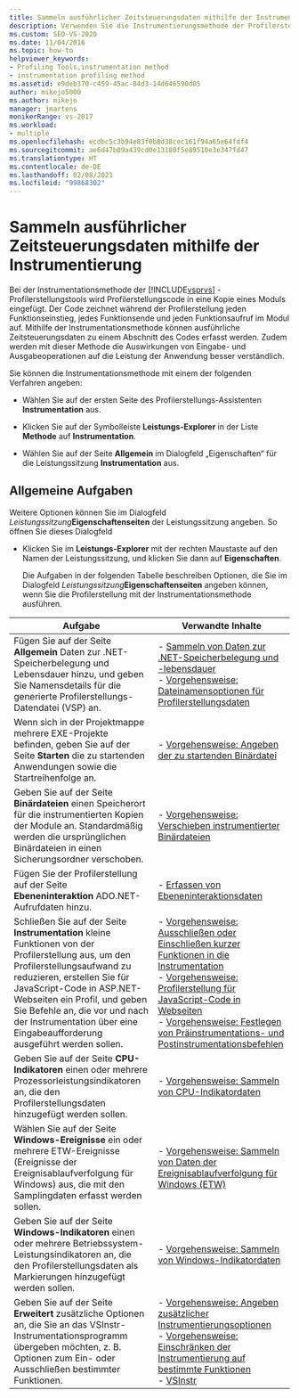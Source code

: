 ```yaml
---
title: Sammeln ausführlicher Zeitsteuerungsdaten mithilfe der Instrumentierung
description: Verwenden Sie die Instrumentierungsmethode der Profilerstellungstools, um detaillierte Zeitangaben für einen Abschnitt Ihres Codes zu erhalten und die Auswirkungen von E/A-Vorgängen zu verstehen.
ms.custom: SEO-VS-2020
ms.date: 11/04/2016
ms.topic: how-to
helpviewer_keywords:
- Profiling Tools,instrumentation method
- instrumentation profiling method
ms.assetid: e9deb370-c459-45ac-84d3-14d646590d05
author: mikejo5000
ms.author: mikejo
manager: jmartens
monikerRange: vs-2017
ms.workload:
- multiple
ms.openlocfilehash: ecdbc5c3b94e83f0b8d38cec161f94a65e64fdf4
ms.sourcegitcommit: ae6d47b09a439cd0e13180f5e89510e3e347fd47
ms.translationtype: HT
ms.contentlocale: de-DE
ms.lasthandoff: 02/08/2021
ms.locfileid: "99868302"
---
```

# <a name="collect-detailed-timing-data-by-using-instrumentation"></a>Sammeln ausführlicher Zeitsteuerungsdaten mithilfe der Instrumentierung
Bei der Instrumentationsmethode der [!INCLUDE[vsprvs](../code-quality/includes/vsprvs_md.md)] -Profilerstellungstools wird Profilerstellungscode in eine Kopie eines Moduls eingefügt. Der Code zeichnet während der Profilerstellung jeden Funktionseinstieg, jedes Funktionsende und jeden Funktionsaufruf im Modul auf. Mithilfe der Instrumentationsmethode können ausführliche Zeitsteuerungsdaten zu einem Abschnitt des Codes erfasst werden. Zudem werden mit dieser Methode die Auswirkungen von Eingabe- und Ausgabeoperationen auf die Leistung der Anwendung besser verständlich.

 Sie können die Instrumentationsmethode mit einem der folgenden Verfahren angeben:

- Wählen Sie auf der ersten Seite des Profilerstellungs-Assistenten **Instrumentation** aus.

- Klicken Sie auf der Symbolleiste **Leistungs-Explorer** in der Liste **Methode** auf **Instrumentation**.

- Wählen Sie auf der Seite **Allgemein** im Dialogfeld „Eigenschaften“ für die Leistungssitzung **Instrumentation** aus.

## <a name="common-tasks"></a>Allgemeine Aufgaben
 Weitere Optionen können Sie im Dialogfeld _Leistungssitzung_**Eigenschaftenseiten** der Leistungssitzung angeben. So öffnen Sie dieses Dialogfeld

- Klicken Sie im **Leistungs-Explorer** mit der rechten Maustaste auf den Namen der Leistungssitzung, und klicken Sie dann auf **Eigenschaften**.

  Die Aufgaben in der folgenden Tabelle beschreiben Optionen, die Sie im Dialogfeld _Leistungssitzung_**Eigenschaftenseiten** angeben können, wenn Sie die Profilerstellung mit der Instrumentationsmethode ausführen.

|Aufgabe|Verwandte Inhalte|
|----------|---------------------|
|Fügen Sie auf der Seite **Allgemein** Daten zur .NET-Speicherbelegung und Lebensdauer hinzu, und geben Sie Namensdetails für die generierte Profilerstellungs-Datendatei (VSP) an.|-   [Sammeln von Daten zur .NET-Speicherbelegung und -lebensdauer](../profiling/collecting-dotnet-memory-allocation-and-lifetime-data.md)<br />-   [Vorgehensweise: Dateinamensoptionen für Profilerstellungsdaten](../profiling/how-to-set-performance-data-file-name-options.md)|
|Wenn sich in der Projektmappe mehrere EXE-Projekte befinden, geben Sie auf der Seite **Starten** die zu startenden Anwendungen sowie die Startreihenfolge an.|-   [Vorgehensweise: Angeben der zu startenden Binärdatei](../profiling/how-to-specify-the-binary-to-start.md)|
|Geben Sie auf der Seite **Binärdateien** einen Speicherort für die instrumentierten Kopien der Module an. Standardmäßig werden die ursprünglichen Binärdateien in einen Sicherungsordner verschoben.|-   [Vorgehensweise: Verschieben instrumentierter Binärdateien](../profiling/how-to-relocate-instrumented-binaries.md)|
|Fügen Sie der Profilerstellung auf der Seite **Ebeneninteraktion** ADO.NET-Aufrufdaten hinzu.|-   [Erfassen von Ebeneninteraktionsdaten](../profiling/collecting-tier-interaction-data.md)|
|Schließen Sie auf der Seite **Instrumentation** kleine Funktionen von der Profilerstellung aus, um den Profilerstellungsaufwand zu reduzieren, erstellen Sie für JavaScript-Code in ASP.NET-Webseiten ein Profil, und geben Sie Befehle an, die vor und nach der Instrumentation über eine Eingabeaufforderung ausgeführt werden sollen.|-   [Vorgehensweise: Ausschließen oder Einschließen kurzer Funktionen in die Instrumentation](../profiling/how-to-exclude-or-include-short-functions-from-instrumentation.md)<br />-   [Vorgehensweise: Profilerstellung für JavaScript-Code in Webseiten](../profiling/how-to-profile-javascript-code-in-web-pages.md)<br />-   [Vorgehensweise: Festlegen von Präinstrumentations- und Postinstrumentationsbefehlen](../profiling/how-to-specify-pre-and-post-instrument-commands.md)|
|Geben Sie auf der Seite **CPU-Indikatoren** einen oder mehrere Prozessorleistungsindikatoren an, die den Profilerstellungsdaten hinzugefügt werden sollen.|-   [Vorgehensweise: Sammeln von CPU-Indikatordaten](../profiling/how-to-collect-cpu-counter-data.md)|
|Wählen Sie auf der Seite **Windows-Ereignisse** ein oder mehrere ETW-Ereignisse (Ereignisse der Ereignisablaufverfolgung für Windows) aus, die mit den Samplingdaten erfasst werden sollen.|-   [Vorgehensweise: Sammeln von Daten der Ereignisablaufverfolgung für Windows (ETW)](../profiling/how-to-collect-event-tracing-for-windows-etw-data.md)|
|Geben Sie auf der Seite **Windows-Indikatoren** einen oder mehrere Betriebssystem-Leistungsindikatoren an, die den Profilerstellungsdaten als Markierungen hinzugefügt werden sollen.|-   [Vorgehensweise: Sammeln von Windows-Indikatordaten](../profiling/how-to-collect-windows-counter-data.md)|
|Geben Sie auf der Seite **Erweitert** zusätzliche Optionen an, die Sie an das VSInstr-Instrumentationsprogramm übergeben möchten, z. B. Optionen zum Ein- oder Ausschließen bestimmter Funktionen.|-   [Vorgehensweise: Angeben zusätzlicher Instrumentierungsoptionen](../profiling/how-to-specify-additional-instrumentation-options.md)<br />-   [Vorgehensweise: Einschränken der Instrumentierung auf bestimmte Funktionen](../profiling/how-to-limit-instrumentation-to-specific-functions.md)<br />-   [VSInstr](../profiling/vsinstr.md)|

